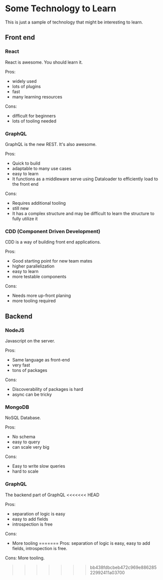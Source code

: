 # Some Technology to Learn

This is just a sample of technology that might be interesting to learn.

## Front end

### React

React is awesome. You should learn it. 

Pros: 

* widely used
* lots of plugins
* fast
* many learning resources

Cons: 

* difficult for beginners
* lots of tooling needed

### GraphQL

GraphQL is the new REST. It's also awesome.

Pros: 

* Quick to build
* adaptable to many use cases
* easy to learn
* It functions as a middleware serve using Dataloader to efficiently load to the front end

Cons: 
* Requires additional tooling
* still new
* It has a complex structure and may be difficult to learn the structure to fully utilize it



### CDD (Component Driven Development)

CDD is a way of building front end applications.

Pros: 

* Good starting point for new team mates
* higher parallelization
* easy to learn
* more testable components

Cons: 

* Needs more up-front planing
* more tooling required

## Backend

### NodeJS

Javascript on the server.

Pros: 

* Same language as front-end
* very fast
* tons of packages

Cons: 

* Discoverability of packages is hard
* async can be tricky

### MongoDB

NoSQL Database.

Pros: 

* No schema
* easy to query
* can scale very big

Cons: 

* Easy to write slow queries
* hard to scale

### GraphQL

The backend part of GraphQL
<<<<<<< HEAD

Pros: 

* separation of logic is easy
* easy to add fields
* introspection is free

Cons:

* More tooling
=======
Pros: separation of logic is easy, easy to add fields, introspection is free.

Cons: More tooling.
>>>>>>> bb438fdbcbeb472c969e88628522992411a03700
